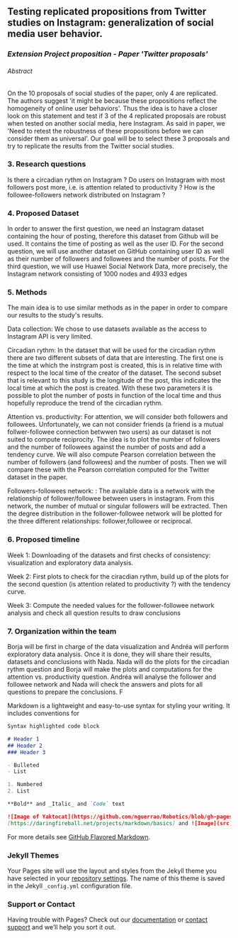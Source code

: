 ## Testing replicated propositions from Twitter studies on Instagram: generalization of social media user behavior.



### ***Extension Project proposition - Paper 'Twitter proposals'***



###### Abstract

On the 10 proposals of social studies of the paper, only 4 are replicated. The authors suggest 'it might be because these propositions reflect the homogeneity of online user behaviors'. Thus the idea is to have a closer look on this statement and test if 3 of the 4 replicated proposals are robust when tested on another social media, here Instagram. As said in paper, we 'Need to retest the robustness of these propositions before we can consider them as universal’. Our goal will be to select these 3 proposals and try to replicate the results from the Twitter social studies.

### 3. Research questions

Is there a circadian rythm on Instagram ?
Do users on Instagram with most followers post more, i.e. is attention related to productivity ?
How is the followee-followers network distributed on Instagram ?
### 4. Proposed Dataset

In order to answer the first question, we need an Instagram dataset containing the hour of posting, therefore this dataset from Github will be used. It contains the time of posting as well as the user ID.
For the second question, we will use another dataset on GitHub containing user ID as well as their number of followers and followees and the number of posts.
For the third question, we will use Huawei Social Network Data, more precisely, the Instagram network consisting of 1000 nodes and 4933 edges
### 5. Methods

The main idea is to use similar methods as in the paper in order to compare our results to the study's results.

Data collection: We chose to use datasets available as the access to Instagram API is very limited.

Circadian rythm: In the dataset that will be used for the circadian rythm there are two different subsets of data that are interesting. The first one is the time at which the instrgram post is created, this is in relative time with respect to the local time of the creator of the dataset. The second subset that is relevant to this study is the longitude of the post, this indicates the local time at which the post is created. With these two parameters it is possible to plot the number of posts in function of the local time and thus hopefully reproduce the trend of the circadian rythm.

Attention vs. productivity: For attention, we will consider both followers and followees. Unfortunately, we can not consider friends (a friend is a mutual follwer-followee connection betwwen two users) as our dataset is not suited to compute reciprocity. The idea is to plot the number of followers and the number of followees against the number of posts and add a tendency curve. We will also compute Pearson correlation between the number of followers (and followees) and the number of posts. Then we will compare these with the Pearson correlation computed for the Twitter dataset in the paper.

Followers-followees network: : The available data is a network with the relationship of follower/followee between users in instagram. From this network, the number of mutual or singular followers will be extracted. Then the degree distribution in the follower-followee network will be plotted for the three different relationships: follower,followee or reciprocal.

### 6. Proposed timeline

Week 1: Downloading of the datasets and first checks of consistency: visualization and exploratory data analysis.

Week 2: First plots to check for the ciracdian rythm, build up of the plots for the second question (is attention related to productivity ?) with the tendency curve.

Week 3: Compute the needed values for the follower-followee network analysis and check all question results to draw conclusions

### 7. Organization within the team

Borja will be first in charge of the data visualization and Andréa will perform exploratory data analysis. Once it is done, they will share their results, datasets and conclusions with Nada. Nada will do the plots for the circadian rythm question and Borja will make the plots and computations for the attention vs. productivity question. Andréa will analyse the follower and followee network and Nada will check the answers and plots for all questions to prepare the conclusions. F

Markdown is a lightweight and easy-to-use syntax for styling your writing. It includes conventions for

```markdown
Syntax highlighted code block

# Header 1
## Header 2
### Header 3

- Bulleted
- List

1. Numbered
2. List

**Bold** and _Italic_ and `Code` text

![Image of Yaktocat](https://github.com/nguerrao/Robotics/blob/gh-pages/EPFL.jpg)
[https://daringfireball.net/projects/markdown/basics] and ![Image](src)
```

For more details see [GitHub Flavored Markdown](https://guides.github.com/features/mastering-markdown/).

### Jekyll Themes

Your Pages site will use the layout and styles from the Jekyll theme you have selected in your [repository settings](https://github.com/nguerrao/Robotics/settings). The name of this theme is saved in the Jekyll `_config.yml` configuration file.

### Support or Contact

Having trouble with Pages? Check out our [documentation](https://docs.github.com/categories/github-pages-basics/) or [contact support](https://github.com/contact) and we’ll help you sort it out.
